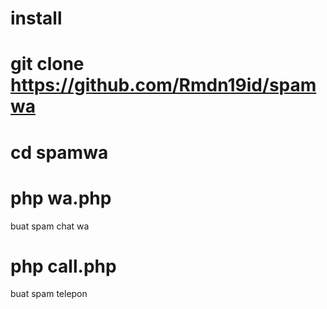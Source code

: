 # install

# git clone https://github.com/Rmdn19id/spamwa

# cd spamwa

# php wa.php

buat spam chat wa

# php call.php

buat spam telepon

